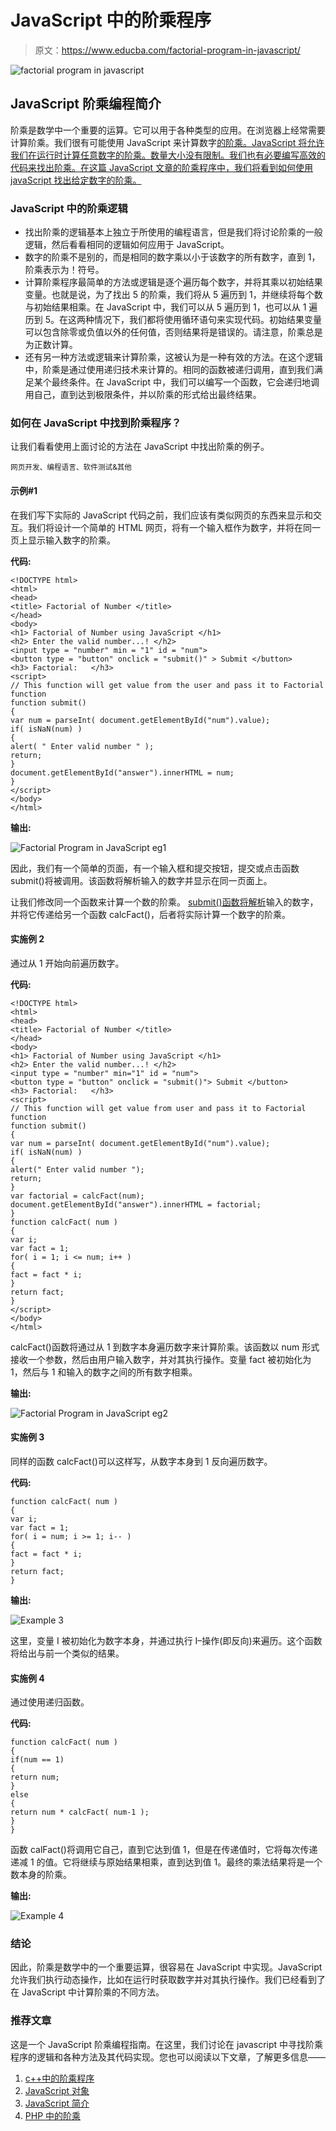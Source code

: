 # JavaScript 中的阶乘程序

> 原文：<https://www.educba.com/factorial-program-in-javascript/>

![factorial program in javascript](img/3a2ebefaf4f492511d89faf09cd1127b.png)



## JavaScript 阶乘编程简介

阶乘是数学中一个重要的运算。它可以用于各种类型的应用。在浏览器上经常需要计算阶乘。我们很有可能使用 JavaScript 来计算数字[的阶乘。JavaScript 将允许我们在运行时计算任意数字的阶乘。数量大小没有限制。我们也有必要编写高效的代码来找出阶乘。在这篇 JavaScript 文章的阶乘程序中，我们将看到如何使用 javaScript 找出给定数字的阶乘。](https://www.educba.com/what-is-javascript/)

### JavaScript 中的阶乘逻辑

*   找出阶乘的逻辑基本上独立于所使用的编程语言，但是我们将讨论阶乘的一般逻辑，然后看看相同的逻辑如何应用于 JavaScript。
*   数字的阶乘不是别的，而是相同的数字乘以小于该数字的所有数字，直到 1，阶乘表示为！符号。
*   计算阶乘程序最简单的方法或逻辑是逐个遍历每个数字，并将其乘以初始结果变量。也就是说，为了找出 5 的阶乘，我们将从 5 遍历到 1，并继续将每个数与初始结果相乘。在 JavaScript 中，我们可以从 5 遍历到 1，也可以从 1 遍历到 5。在这两种情况下，我们都将使用循环语句来实现代码。初始结果变量可以包含除零或负值以外的任何值，否则结果将是错误的。请注意，阶乘总是为正数计算。
*   还有另一种方法或逻辑来计算阶乘，这被认为是一种有效的方法。在这个逻辑中，阶乘是通过使用递归技术来计算的。相同的函数被递归调用，直到我们满足某个最终条件。在 JavaScript 中，我们可以编写一个函数，它会递归地调用自己，直到达到极限条件，并以阶乘的形式给出最终结果。

### 如何在 JavaScript 中找到阶乘程序？

让我们看看使用上面讨论的方法在 JavaScript 中找出阶乘的例子。

<small>网页开发、编程语言、软件测试&其他</small>

#### 示例#1

在我们写下实际的 JavaScript 代码之前，我们应该有类似网页的东西来显示和交互。我们将设计一个简单的 HTML 网页，将有一个输入框作为数字，并将在同一页上显示输入数字的阶乘。

**代码:**

```
<!DOCTYPE html>
<html>
<head>
<title> Factorial of Number </title>
</head>
<body>
<h1> Factorial of Number using JavaScript </h1>
<h2> Enter the valid number...! </h2>
<input type = "number" min = "1" id = "num">
<button type = "button" onclick = "submit()" > Submit </button>
<h3> Factorial:   </h3>
<script>
// This function will get value from the user and pass it to Factorial function
function submit()
{
var num = parseInt( document.getElementById("num").value);
if( isNaN(num) )
{
alert( " Enter valid number " );
return;
}
document.getElementById("answer").innerHTML = num;
}
</script>
</body>
</html>
```

**输出:**

![Factorial Program in JavaScript eg1](img/cfd09024894a1ee7fd894aadad984d65.png)



因此，我们有一个简单的页面，有一个输入框和提交按钮，提交或点击函数 submit()将被调用。该函数将解析输入的数字并显示在同一页面上。

让我们修改同一个函数来计算一个数的阶乘。 [submit()函数将解析](https://www.educba.com/jquery-submit/)输入的数字，并将它传递给另一个函数 calcFact()，后者将实际计算一个数字的阶乘。

#### 实施例 2

通过从 1 开始向前遍历数字。

**代码:**

```
<!DOCTYPE html>
<html>
<head>
<title> Factorial of Number </title>
</head>
<body>
<h1> Factorial of Number using JavaScript </h1>
<h2> Enter the valid number...! </h2>
<input type = "number" min="1" id = "num">
<button type = "button" onclick = "submit()"> Submit </button>
<h3> Factorial:   </h3>
<script>
// This function will get value from user and pass it to Factorial function
function submit()
{
var num = parseInt( document.getElementById("num").value);
if( isNaN(num) )
{
alert(" Enter valid number ");
return;
}
var factorial = calcFact(num);
document.getElementById("answer").innerHTML = factorial;
}
function calcFact( num )
{
var i;
var fact = 1;
for( i = 1; i <= num; i++ )
{
fact = fact * i;
}
return fact;
}
</script>
</body>
</html>
```

calcFact()函数将通过从 1 到数字本身遍历数字来计算阶乘。该函数以 num 形式接收一个参数，然后由用户输入数字，并对其执行操作。变量 fact 被初始化为 1，然后与 1 和输入的数字之间的所有数字相乘。

**输出:**

![Factorial Program in JavaScript eg2](img/381007f00de1c74a7997059fdcfb535c.png)



#### 实施例 3

同样的函数 calcFact()可以这样写，从数字本身到 1 反向遍历数字。

**代码:**

```
function calcFact( num )
{
var i;
var fact = 1;
for( i = num; i >= 1; i-- )
{
fact = fact * i;
}
return fact;
}
```

**输出:**

![Example 3](img/3faa1e12600414572c458e9cc4107cec.png)



这里，变量 I 被初始化为数字本身，并通过执行 I–操作(即反向)来遍历。这个函数将给出与前一个类似的结果。

#### 实施例 4

通过使用递归函数。

**代码:**

```
function calcFact( num )
{
if(num == 1)
{
return num;
}
else
{
return num * calcFact( num-1 );
}
}
```

函数 calFact()将调用它自己，直到它达到值 1，但是在传递值时，它将每次传递递减 1 的值。它将继续与原始结果相乘，直到达到值 1。最终的乘法结果将是一个数本身的阶乘。

**输出:**

![Example 4](img/ff80467b5bb92aa248628d959bd6eac8.png)



### 结论

因此，阶乘是数学中的一个重要运算，很容易在 JavaScript 中实现。JavaScript 允许我们执行动态操作，比如在运行时获取数字并对其执行操作。我们已经看到了在 JavaScript 中计算阶乘的不同方法。

### 推荐文章

这是一个 JavaScript 阶乘编程指南。在这里，我们讨论在 javascript 中寻找阶乘程序的逻辑和各种方法及其代码实现。您也可以阅读以下文章，了解更多信息——

1.  [c++中的阶乘程序](https://www.educba.com/factorial-program-in-c-plus-plus/)
2.  [JavaScript 对象](https://www.educba.com/javascript-objects/)
3.  [JavaScript 简介](https://www.educba.com/introduction-to-javascript/)
4.  [PHP 中的阶乘](https://www.educba.com/factorial-in-php/)





